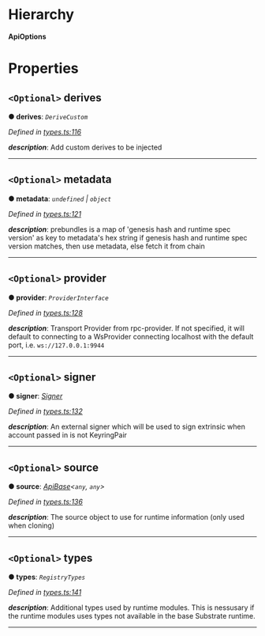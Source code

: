 

# Hierarchy

**ApiOptions**

# Properties

<a id="derives"></a>

## `<Optional>` derives

**● derives**: *`DeriveCustom`*

*Defined in [types.ts:116](https://github.com/polkadot-js/api/blob/19eb484/packages/api/src/types.ts#L116)*

*__description__*: Add custom derives to be injected

___
<a id="metadata"></a>

## `<Optional>` metadata

**● metadata**: *`undefined` \| `object`*

*Defined in [types.ts:121](https://github.com/polkadot-js/api/blob/19eb484/packages/api/src/types.ts#L121)*

*__description__*: prebundles is a map of 'genesis hash and runtime spec version' as key to metadata's hex string if genesis hash and runtime spec version matches, then use metadata, else fetch it from chain

___
<a id="provider"></a>

## `<Optional>` provider

**● provider**: *`ProviderInterface`*

*Defined in [types.ts:128](https://github.com/polkadot-js/api/blob/19eb484/packages/api/src/types.ts#L128)*

*__description__*: Transport Provider from rpc-provider. If not specified, it will default to connecting to a WsProvider connecting localhost with the default port, i.e. `ws://127.0.0.1:9944`

___
<a id="signer"></a>

## `<Optional>` signer

**● signer**: *[Signer](_types_.signer.md)*

*Defined in [types.ts:132](https://github.com/polkadot-js/api/blob/19eb484/packages/api/src/types.ts#L132)*

*__description__*: An external signer which will be used to sign extrinsic when account passed in is not KeyringPair

___
<a id="source"></a>

## `<Optional>` source

**● source**: *[ApiBase](../classes/_base_.apibase.md)<`any`, `any`>*

*Defined in [types.ts:136](https://github.com/polkadot-js/api/blob/19eb484/packages/api/src/types.ts#L136)*

*__description__*: The source object to use for runtime information (only used when cloning)

___
<a id="types"></a>

## `<Optional>` types

**● types**: *`RegistryTypes`*

*Defined in [types.ts:141](https://github.com/polkadot-js/api/blob/19eb484/packages/api/src/types.ts#L141)*

*__description__*: Additional types used by runtime modules. This is nessusary if the runtime modules uses types not available in the base Substrate runtime.

___

